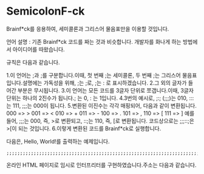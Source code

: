 # SemicolonF-ck
Brainf*ck를 응용하여, 세미콜론과 그리스어 물음표만을 이용할 것입니다.

언어 설명 : 기존 Brainf*ck 코드를 짜는 것과 비슷합니다.
개발자를 화나게 하는 방법에서 아이디어를 따왔습니다.

규칙은 다음과 같습니다.

1.이 언어는 ;과 ;를 구분합니다.이때, 첫 번째 ;는 세미콜론, 두 번째 ;는 그리스어 물음표입니다.설명에는 가독성을 위해, ;는 ;로, ;는 : 로 표시하겠습니다.
2.그 외의 글자가 들어간 부분은 무시됩니다.
3.이 언어는 모든 코드를 3글자 단위로 쪼갭니다.이때, 3글자 단위는 하나의 2진수가 됩니다.; 는 0, : 는 1입니다.
4.3번의 예시로, ;:; (;;;)는 010, :::는 111, ;;;는 000이 됩니다.
5.변환된 이진수는 각각 매핑되어, 다음과 같이 변환됩니다.
000 => >
001 => <
010 => +
011 => -
100 => .
101 => ,
110 => [
111 => ]
예를 들어, ;;;는 000, 즉, >로 변환되고, ::;는 110, 즉, [로 변환됩니다.
코드상으로는 ;;;::;은 >[이 되는 것입니다.
6.이렇게 변환된 코드를 Brainf*ck로 실행합니다.

다음은, Hello, World!를 출력하는 예제입니다.
```
;;;;;;;;;;;;;;;;;;;;;;;;;;;;;;;;;;;;;;;;;;;;;;;;;;;;;;;;;;;;;;;;;;;;;;;;;;;;;;;;;;;;;;;;;;;;;;;;;;;;;;;;;;;;;;;;;;;;;;;;;;;;;;;;;;;;;;;;;;;;;;;;;;;;;;;;;;;;;;;;;;;;;;;;;;;;;;;;;;;;;;;;;;;;;;;;;;;;;;;;;;;;;;;;;;;;;;;;;;;;;;;;;;;;;;;;;;;;;;;;;;;;;;;;;;;;;;;;;;;;;;;;;;;;;;;;;;;;;;;;;;;;;;;;;;;;;;;;;;;;;;;;;;;;;;;;;;;;;;;;;;;;;;;;;;;;;;;;;;;;;;;;;;;;;;;;;;;;;;;;;;;;;;;;;;;;;;;;;;;;;;;;;;;;;;;;;;;;;;;;;;
```

온라인 HTML 페이지로 임시로 인터프리터를 구현하였습니다.주소는 다음과 같습니다.
